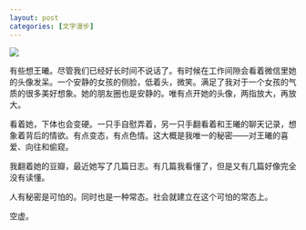 ```yaml
---
layout: post
categories: [文字漫步]
---
```


<div class="hidden" data-show="cc" markdown="1">

![](https://user-images.githubusercontent.com/53407222/89127105-e8de6900-d49f-11ea-94ee-039d1c3f2c5d.png)

有些想王曦。尽管我们已经好长时间不说话了。有时候在工作间隙会看着微信里她的头像发呆。一个安静的女孩的侧脸，低着头，微笑。满足了我对于一个女孩的气质的很多美好想象。她的朋友圈也是安静的。唯有点开她的头像，两指放大，再放大。

看着她，下体也会变硬。一只手自慰弄着，另一只手翻看着和王曦的聊天记录，想象着背后的情欲。有点变态，有点色情。这大概是我唯一的秘密——对王曦的喜爱、向往和偷窥。

我翻着她的豆瓣，最近她写了几篇日志。有几篇我看懂了，但是又有几篇好像完全没有读懂。

人有秘密是可怕的。同时也是一种常态。社会就建立在这个可怕的常态上。

</div>

空虚。
